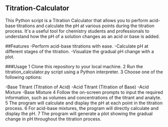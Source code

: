 ## Titration-Calculator
This Python script is a Titration Calculator that allows you to perform acid-base titrations and calculate the pH at various points during the titration process. It's a useful tool for chemistry students and professionals to understand how the pH of a solution changes as an acid or base is added.

##Features
-Perform acid-base titrations with ease.
-Calculate pH at different stages of the titration.
-Visualize the gradual pH change with a plot.

###Usage
1 Clone this repository to your local machine.
2 Run the titration_calculator.py script using a Python interpreter.
3 Choose one of the following options:

-Base Titrant (Titration of Acid)
-Acid Titrant (Titration of Base)
-Acid Mixture
-Base Mixture
4 Follow the on-screen prompts to input the required information, such as volumes and concentrations of the titrant and analyte.
5 The program will calculate and display the pH at each point in the titration process.
6 For acid-base mixtures, the program will directly calculate and display the pH.
7 The program will generate a plot showing the gradual change in pH throughout the titration process.
